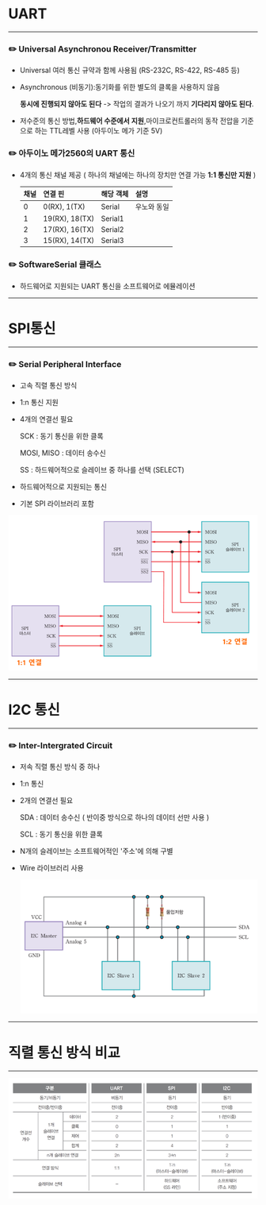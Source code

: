 

# UART

---





### :pencil2: Universal Asynchronou Receiver/Transmitter

- Universal 여러 통신 규약과 함께 사용됨 (RS-232C, RS-422, RS-485 등)

- Asynchronous (비동기):동기화를 위한 별도의 클록을 사용하지 않음
  
  **동시에 진행되지 않아도 된다** -> 작업의 결과가 나오기 까지 **기다리지 않아도 된다**. 

- 저수준의 통신 방법,**하드웨어 수준에서 지원**,마이크로컨트롤러의 동작 전압을 기준으로 하는 TTL레벨 사용 (아두이노 메가 기준 5V)

### :pencil2: 아두이노 메가2560의 UART 통신

- 4개의 통신 채널 제공 ( 하나의 채널에는 하나의 장치만 연결 가능 **1:1 통신만 지원** )
  
  | 채널  | 연결 핀           | 해당 객체   | 설명     |
  | --- | -------------- | ------- | ------ |
  | 0   | 0(RX), 1(TX)   | Serial  | 우노와 동일 |
  | 1   | 19(RX), 18(TX) | Serial1 |        |
  | 2   | 17(RX), 16(TX) | Serial2 |        |
  | 3   | 15(RX), 14(TX) | Serial3 |        |

### :pencil2: SoftwareSerial 클래스

- 하드웨어로 지원되는 UART 통신을 소프트웨어로 에뮬레이션







---



# SPI통신

---



### :pencil2: Serial Peripheral Interface

- 고속 직렬 통신 방식

- 1:n 통신 지원

- 4개의 연결선 필요
  
  SCK : 동기 통신을 위한 클록
  
  MOSI, MISO : 데이터 송수신
  
  SS : 하드웨어적으로 슬레이브 중 하나를 선택 (SELECT)

- 하드웨어적으로 지원되는 통신

- 기본 SPI 라이브러리 포함 

![](../images/2022-11-21-Arduino-10-Serial/2022-11-21-15-50-50-image.png)



---



# I2C 통신

---



### :pencil2: Inter-Intergrated Circuit

- 저속 직렬 통신 방식 중 하나

- 1:n 통신

- 2개의 연결선 필요
  
  SDA : 데이터 송수신 ( 반이중 방식으로 하나의 데이터 선만 사용 )
  
  SCL : 동기 통신을 위한 클록

- N개의 슬레이브는 소프트웨어적인 '주소'에 의해 구별

- Wire 라이브러리 사용
  
  ![](../images/2022-11-21-Arduino-10-Serial/2022-11-21-16-07-23-image.png)



---



# 직렬 통신 방식 비교

---

![](../images/2022-11-21-Arduino-10-Serial/2022-11-21-16-03-38-image.png)




